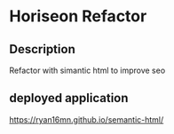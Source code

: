 # Horiseon Refactor
## Description
Refactor with simantic html to improve seo

## deployed application
https://ryan16mn.github.io/semantic-html/



